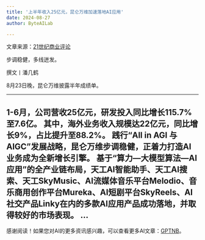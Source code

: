 ```yaml
---
title: '上半年收入25亿元，昆仑万维加速落地AI应用'
date: 2024-08-27
author: ByteAILab

---
```


文章来源：[21世纪商业评论](https://mp.weixin.qq.com/s/jYXIGkt2WUcT3DHlDabuhg)

步调稳健，多线迸发。

撰文丨潘几鹤

8月23日晚，昆仑万维披露半年成绩单。

---

1-6月，公司营收25亿元，研发投入同比增长115.7%至7.6亿。
其中，海外业务收入规模达22亿元，同比增长9%，占比提升至88.2%。
践行“All in AGI 与 AIGC”发展战略，昆仑万维步调稳健，正着力打造AI业务成为全新增长引擎。
基于“算力—大模型算法—AI应用”的全产业链布局，天工AI智能助手、天工AI搜索、天工SkyMusic、AI流媒体音乐平台Melodio、音乐商用创作平台Mureka、AI短剧平台SkyReels、AI社交产品Linky在内的多款AI应用产品成功落地，并取得较好的市场表现。
...
---
感谢阅读！如果您对AI的更多资讯感兴趣，可以查看更多AI文章：[GPTNB](https://gptnb.com)。